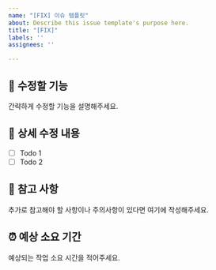 ```yaml
---
name: "[FIX] 이슈 템플릿"
about: Describe this issue template's purpose here.
title: "[FIX]"
labels: ''
assignees: ''

---
```


## 👷 수정할 기능

간략하게 수정할 기능을 설명해주세요.

## 🔨 상세 수정 내용

- [ ] Todo 1
- [ ] Todo 2

## 📄 참고 사항

추가로 참고해야 할 사항이나 주의사항이 있다면 여기에 작성해주세요.

## ⏰ 예상 소요 기간

예상되는 작업 소요 시간을 적어주세요.

